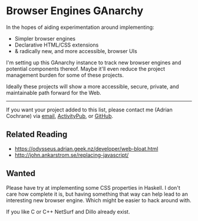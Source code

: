 # Browser Engines GAnarchy
In the hopes of aiding experimentation around implementing:

* Simpler browser engines
* Declarative HTML/CSS extensions
* & radically new, and more accessible, browser UIs

I'm setting up this GAnarchy instance to track new browser engines and potential
components thereof. Maybe it'll even reduce the project management burden for
some of these projects.

Ideally these projects will show a more accessible, secure, private, and maintainable
path forward for the Web.

---

If you want your project added to this list, please contact me (Adrian Cochrane)
via [email](mailto:alcinnz@lavabit.com), [ActivityPub](https://floss.social/@alcinnz),
or [GitHub](https://github.com/alcinnz/browser-engine-ganarchy/issues).

## Related Reading
* https://odysseus.adrian.geek.nz/developer/web-bloat.html
* http://john.ankarstrom.se/replacing-javascript/

## Wanted
Please have try at implementing some CSS properties in Haskell. I don't care
how complete it is, but having something that way can help lead to an interesting
new browser engine. Which might be easier to hack around with.

If you like C or C++ NetSurf and Dillo already exist.
